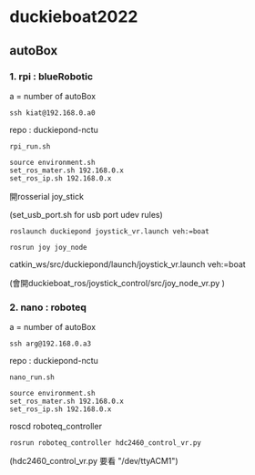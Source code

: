 # duckieboat2022

## autoBox 

### 1. rpi : blueRobotic
a = number of autoBox  
```
ssh kiat@192.168.0.a0 
```  
repo : duckiepond-nctu  
```
rpi_run.sh  
```
```
source environment.sh  
set_ros_mater.sh 192.168.0.x  
set_ros_ip.sh 192.168.0.x  
```
開rosserial joy_stick  

(set_usb_port.sh for usb port udev rules)  
```
roslaunch duckiepond joystick_vr.launch veh:=boat
```
```
rosrun joy joy_node
```
catkin_ws/src/duckiepond/launch/joystick_vr.launch veh:=boat  

(會開duckieboat_ros/joystick_control/src/joy_node_vr.py )  

### 2. nano : roboteq  
a = number of autoBox  
```
ssh arg@192.168.0.a3   
```
repo : duckiepond-nctu   
```
nano_run.sh  
```
```
source environment.sh
set_ros_mater.sh 192.168.0.x  
set_ros_ip.sh 192.168.0.x  
```
  

roscd roboteq_controller   
```
rosrun roboteq_controller hdc2460_control_vr.py  
```
(hdc2460_control_vr.py 要看 "/dev/ttyACM1")   
